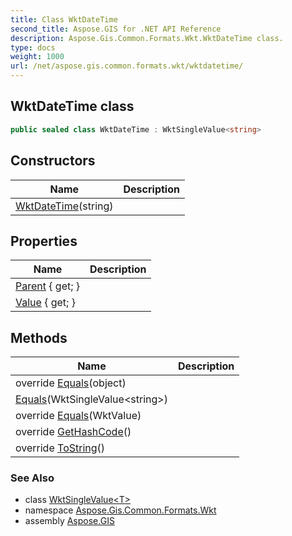 ```yaml
---
title: Class WktDateTime
second_title: Aspose.GIS for .NET API Reference
description: Aspose.Gis.Common.Formats.Wkt.WktDateTime class. 
type: docs
weight: 1000
url: /net/aspose.gis.common.formats.wkt/wktdatetime/
---
```

## WktDateTime class

```csharp
public sealed class WktDateTime : WktSingleValue<string>
```

## Constructors

| Name | Description |
| --- | --- |
| [WktDateTime](wktdatetime/)(string) |  |

## Properties

| Name | Description |
| --- | --- |
| [Parent](../../aspose.gis.common.formats.wkt/wktvalue/parent/) { get; } |  |
| [Value](../../aspose.gis.common.formats.wkt/wktsinglevalue-1/value/) { get; } |  |

## Methods

| Name | Description |
| --- | --- |
| override [Equals](../../aspose.gis.common.formats.wkt/wktsinglevalue-1/equals/)(object) |  |
| [Equals](../../aspose.gis.common.formats.wkt/wktsinglevalue-1/equals/)(WktSingleValue&lt;string&gt;) |  |
| override [Equals](../../aspose.gis.common.formats.wkt/wktsinglevalue-1/equals/)(WktValue) |  |
| override [GetHashCode](../../aspose.gis.common.formats.wkt/wktsinglevalue-1/gethashcode/)() |  |
| override [ToString](../../aspose.gis.common.formats.wkt/wktsinglevalue-1/tostring/)() |  |

### See Also

* class [WktSingleValue&lt;T&gt;](../wktsinglevalue-1/)
* namespace [Aspose.Gis.Common.Formats.Wkt](../../aspose.gis.common.formats.wkt/)
* assembly [Aspose.GIS](../../)


